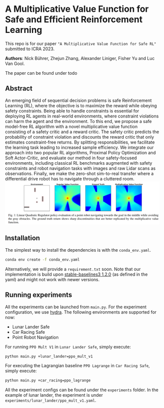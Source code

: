 # A Multiplicative Value Function for Safe and Efficient Reinforcement Learning

This repo is for our paper `"A Multiplicative Value Function for Safe RL"` submitted to ICRA 2023.

**Authors**: Nick Bührer, Zhejun Zhang, Alexander Liniger, Fisher Yu and Luc Van Gool.

The paper can be found under todo <!---[[arXiv]](https://arxiv.org/abs/2209.13508)-->

## Abstract

An emerging field of sequential decision problems is safe Reinforcement Learning (RL), where the objective is to
maximize the reward while obeying safety constraints. Being able to handle constraints is essential for deploying RL
agents in real-world environments, where constraint violations can harm the agent and the environment. To this end, we
propose a safe model-free RL algorithm with a novel multiplicative value function consisting of a safety critic and a
reward critic. The safety critic predicts the probability of constraint violation and discounts the reward critic that
only estimates constraint-free returns. By splitting responsibilities, we facilitate the learning task leading to
increased sample efficiency. We integrate our approach into two popular RL algorithms, Proximal Policy Optimization and
Soft Actor-Critic, and evaluate our method in four safety-focused environments, including classical RL benchmarks
augmented with safety constraints and robot navigation tasks with images and raw Lidar scans as observations. Finally,
we make the zero-shot sim-to-real transfer where a differential drive robot has to navigate through a cluttered room.
![teaser](docs/multiplicative_vf.png)
<!---![teaser](docs/framework_mtr.png)-->

## Installation

The simplest way to install the dependencies is with the `conda_env.yaml`.

```bash
conda env create -f conda_env.yaml
```

Alternatively, we will provide a `requirement.txt` soon.
Note that our implementation is build upon [stable-baselines3 1.2.0](https://github.com/DLR-RM/stable-baselines3)
(as defined in the yaml) and might not work with newer versions.

## Running experiments

All the experiments can be launched from `main.py`. For the experiment configuration, we use
[hydra](https://github.com/facebookresearch/hydra). The following environments are supported for now:
- Lunar Lander Safe
- Car Racing Safe
- Point Robot Navigation

For running `PPO Mult V1` in `Lunar Lander Safe`, simply execute:
```bash
python main.py +lunar_lander=ppo_mult_v1
```
For executing the Lagrangian baseline `PPO Lagrange` in `Car Racing Safe`, simply execute:
```bash
python main.py +car_racing=ppo_lagrange
```

All the experiment configs can be found under the `experiments` folder. In the example of lunar lander, the experiment 
is under `experiments/lunar_lander/ppo_mult_v1.yaml`.

